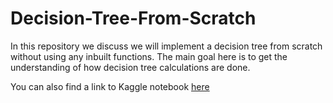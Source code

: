 # Decision-Tree-From-Scratch

In this repository we discuss we will implement a decision tree from scratch without using any inbuilt functions. 
The main goal here is to get the understanding of how decision tree calculations are done.

You can also find a link to Kaggle notebook [here](https://www.kaggle.com/opawar600/decision-tree-from-scratch)
